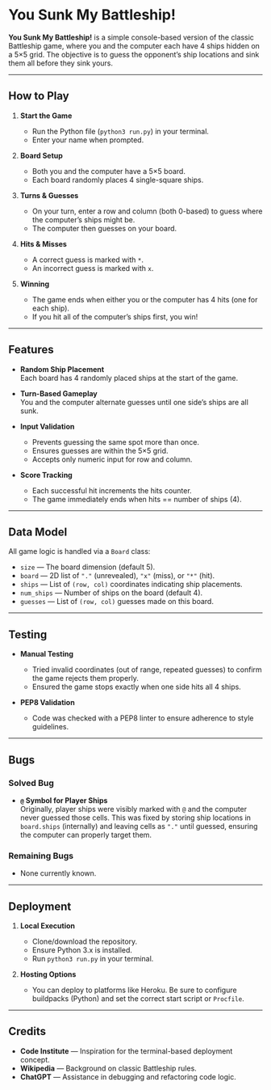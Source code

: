 # You Sunk My Battleship!

**You Sunk My Battleship!** is a simple console-based version of the classic Battleship game, where you and the computer each have 4 ships hidden on a 5×5 grid. The objective is to guess the opponent’s ship locations and sink them all before they sink yours.

---

## How to Play

1. **Start the Game**  
   - Run the Python file (`python3 run.py`) in your terminal.
   - Enter your name when prompted.

2. **Board Setup**  
   - Both you and the computer have a 5×5 board.
   - Each board randomly places 4 single-square ships.

3. **Turns & Guesses**  
   - On your turn, enter a row and column (both 0-based) to guess where the computer’s ships might be.  
   - The computer then guesses on your board.

4. **Hits & Misses**  
   - A correct guess is marked with `*`.  
   - An incorrect guess is marked with `x`.  

5. **Winning**  
   - The game ends when either you or the computer has 4 hits (one for each ship).  
   - If you hit all of the computer’s ships first, you win!

---

## Features

- **Random Ship Placement**  
  Each board has 4 randomly placed ships at the start of the game.  

- **Turn-Based Gameplay**  
  You and the computer alternate guesses until one side’s ships are all sunk.

- **Input Validation**  
  - Prevents guessing the same spot more than once.  
  - Ensures guesses are within the 5×5 grid.  
  - Accepts only numeric input for row and column.

- **Score Tracking**  
  - Each successful hit increments the hits counter.  
  - The game immediately ends when hits == number of ships (4).

---

## Data Model

All game logic is handled via a `Board` class:

- `size` — The board dimension (default 5).  
- `board` — 2D list of `"."` (unrevealed), `"x"` (miss), or `"*"` (hit).  
- `ships` — List of `(row, col)` coordinates indicating ship placements.  
- `num_ships` — Number of ships on the board (default 4).  
- `guesses` — List of `(row, col)` guesses made on this board.

---

## Testing

- **Manual Testing**  
  - Tried invalid coordinates (out of range, repeated guesses) to confirm the game rejects them properly.  
  - Ensured the game stops exactly when one side hits all 4 ships.

- **PEP8 Validation**  
  - Code was checked with a PEP8 linter to ensure adherence to style guidelines.

---

## Bugs

### Solved Bug

- **`@` Symbol for Player Ships**  
  Originally, player ships were visibly marked with `@` and the computer never guessed those cells. This was fixed by storing ship locations in `board.ships` (internally) and leaving cells as `"."` until guessed, ensuring the computer can properly target them.

### Remaining Bugs

- None currently known.

---

## Deployment

1. **Local Execution**  
   - Clone/download the repository.  
   - Ensure Python 3.x is installed.  
   - Run `python3 run.py` in your terminal.

2. **Hosting Options**  
   - You can deploy to platforms like Heroku. Be sure to configure buildpacks (Python) and set the correct start script or `Procfile`.

---

## Credits

- **Code Institute** — Inspiration for the terminal-based deployment concept.  
- **Wikipedia** — Background on classic Battleship rules.  
- **ChatGPT** — Assistance in debugging and refactoring code logic.
